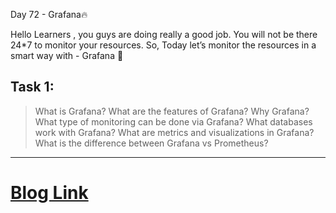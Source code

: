 Day 72 - Grafana🔥

Hello Learners , you guys are doing really a good job. You will not be there 24*7 to monitor your resources. So, Today let’s monitor the resources in a smart way with - Grafana 🎉

Task 1:
-------------------------------------------------------------------------------------------------------------
> What is Grafana? What are the features of Grafana?
> Why Grafana?
> What type of monitoring can be done via Grafana?
> What databases work with Grafana?
> What are metrics and visualizations in Grafana?
> What is the difference between Grafana vs Prometheus?
-------------------------------------------------------------------------------------------------------------

# [Blog Link](https://devxblog.hashnode.dev/grafana-essentials-unleashing-powerful-monitoring-and-visualization)
